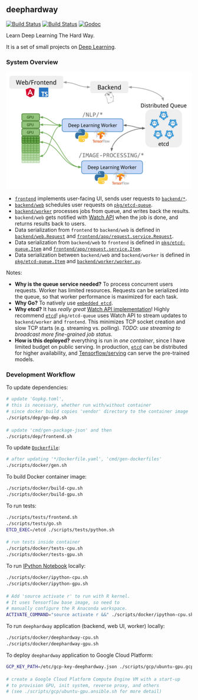 ## deephardway

[![Build Status](https://img.shields.io/travis/gyuho/deephardway.svg?style=flat-square)](https://travis-ci.org/gyuho/deephardway)
[![Build Status](https://semaphoreci.com/api/v1/gyuho/deephardway/branches/master/shields_badge.svg)](https://semaphoreci.com/gyuho/deephardway)
[![Godoc](http://img.shields.io/badge/go-documentation-blue.svg?style=flat-square)](https://godoc.org/github.com/gyuho/deephardwayhardway)

Learn Deep Learning The Hard Way.

It is a set of small projects on [Deep Learning](https://en.wikipedia.org/wiki/Deep_learning).


### System Overview

<img src="./architecture.png" alt="architecture" width="620">

- [`frontend`](https://github.com/gyuho/deephardway/tree/master/frontend) implements user-facing UI, sends user requests to [`backend/*`](https://github.com/gyuho/deephardway/tree/master/backend).
- [`backend/web`](https://github.com/gyuho/deephardway/tree/master/backend/web) schedules user requests on [`pkg/etcd-queue`](https://github.com/gyuho/deephardway/tree/master/pkg/etcd-queue).
- [`backend/worker`](https://github.com/gyuho/deephardway/tree/master/backend/worker) processes jobs from queue, and writes back the results.
- `backend/web` gets notified with [Watch API](https://godoc.org/github.com/coreos/etcd/clientv3#Watcher) when the job is done, and returns results back to users.
- Data serialization from `frontend` to `backend/web` is defined in [`backend/web.Request`](https://github.com/gyuho/deephardway/blob/master/backend/web/handler.go) and [`frontend/app/request.service.Request`](https://github.com/gyuho/deephardway/blob/master/frontend/app/request.service.ts).
- Data serialization from `backend/web` to `frontend` is defined in [`pkg/etcd-queue.Item`](https://github.com/gyuho/deephardway/blob/master/pkg/etcd-queue/queue.go) and [`frontend/app/request.service.Item`](https://github.com/gyuho/deephardway/blob/master/frontend/app/request.service.ts).
- Data serialization between `backend/web` and `backend/worker` is defined in [`pkg/etcd-queue.Item`](https://github.com/gyuho/deephardway/blob/master/pkg/etcd-queue/queue.go) and [`backend/worker/worker.py`](https://github.com/gyuho/deephardway/blob/master/backend/worker/worker.py).

Notes:

- **Why is the queue service needed?** To process concurrent users requests. Worker has limited resources. Requests can be serialized into the queue, so that worker performance is maximized for each task.
- **Why Go?** To natively use [`embedded etcd`](https://github.com/coreos/etcd/tree/master/embed).
- **Why etcd?** It has *really great* [Watch API implementation](https://godoc.org/github.com/coreos/etcd/clientv3#Watcher)! Highly recommend [`etcd`](https://github.com/coreos/etcd)! `pkg/etcd-queue` uses Watch API to stream updates to `backend/worker` and `frontend`. This minimizes TCP socket creation and slow TCP starts (e.g. streaming vs. polling). *TODO: use streaming to broadcast more fine-grained job status.*
- **How is this deployed?** everything is run in *one container*, since I have limited budget on public serving. In production, [`etcd`](https://github.com/coreos/etcd) can be distributed for higher availability, and [Tensorflow/serving](https://tensorflow.github.io/serving/) can serve the pre-trained models.


### Development Workflow

To update dependencies:

```bash
# update 'Gopkg.toml',
# this is necessary, whether run with/without container
# since docker build copies 'vendor' directory to the container image
./scripts/dep/go-dep.sh

# update 'cmd/gen-package-json' and then
./scripts/dep/frontend.sh
```

To update [`Dockerfile`](Dockerfile):

```bash
# after updating '*/Dockerfile.yaml', 'cmd/gen-dockerfiles'
./scripts/docker/gen.sh
```

To build Docker container image:

```bash
./scripts/docker/build-cpu.sh
./scripts/docker/build-gpu.sh
```

To run tests:

```bash
./scripts/tests/frontend.sh
./scripts/tests/go.sh
ETCD_EXEC=/etcd ./scripts/tests/python.sh

# run tests inside container
./scripts/docker/tests-cpu.sh
./scripts/docker/tests-gpu.sh
```

To run [IPython Notebook](https://ipython.org/notebook.html) locally:

```bash
./scripts/docker/ipython-cpu.sh
./scripts/docker/ipython-gpu.sh

# Add 'source activate r' to run with R kernel.
# It uses Tensorflow base image, so need to
# manually configure the R Anaconda workspace.
ACTIVATE_COMMAND="source activate r &&" ./scripts/docker/ipython-cpu.sh
```

To run `deephardway` application (backend, web UI, worker) locally:

```bash
./scripts/docker/deephardway-cpu.sh
./scripts/docker/deephardway-gpu.sh
```

To deploy `deephardway` application to Google Cloud Platform:

```bash
GCP_KEY_PATH=/etc/gcp-key-deephardway.json ./scripts/gcp/ubuntu-gpu.gcp.sh

# create a Google Cloud Platform Compute Engine VM with a start-up
# to provision GPU, init system, reverse proxy, and others
# (see ./scripts/gcp/ubuntu-gpu.ansible.sh for more detail)
```
